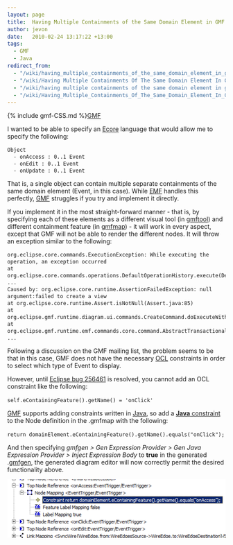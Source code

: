 ```yaml
---
layout: page
title:  Having Multiple Containments of the Same Domain Element in GMF
author: jevon
date:   2010-02-24 13:17:22 +13:00
tags:
  - GMF
  - Java
redirect_from:
  - "/wiki/having_multiple_containments_of_the_same_domain_element_in_gmf"
  - "/wiki/Having Multiple Containments Of The Same Domain Element In Gmf"
  - "/wiki/having multiple containments of the same domain element in gmf"
  - "/wiki/Having_Multiple_Containments_Of_The_Same_Domain_Element_In_Gmf"
---
```


{% include gmf-CSS.md %}[GMF](GMF.md)

I wanted to be able to specify an [Ecore](Ecore.md) language that would allow me to specify the following:

```
Object
  - onAccess : 0..1 Event
  - onEdit : 0..1 Event
  - onUpdate : 0..1 Event
```

That is, a single object can contain multiple separate containments of the same domain element (Event, in this case). While [EMF](EMF.md) handles this perfectly, [GMF](GMF.md) struggles if you try and implement it directly.

If you implement it in the most straight-forward manner - that is, by specifying each of these elements as a different visual tool (in [gmftool](gmftool.md)) and different containment feature (in [gmfmap](gmfmap.md)) - it will work in every aspect, except that GMF will not be able to render the different nodes. It will throw an exception similar to the following:

```
org.eclipse.core.commands.ExecutionException: While executing the operation, an exception occurred
at org.eclipse.core.commands.operations.DefaultOperationHistory.execute(DefaultOperationHistory.java:519)
...
Caused by: org.eclipse.core.runtime.AssertionFailedException: null argument:failed to create a view
at org.eclipse.core.runtime.Assert.isNotNull(Assert.java:85)
at org.eclipse.gmf.runtime.diagram.ui.commands.CreateCommand.doExecuteWithResult(CreateCommand.java:99)
at org.eclipse.gmf.runtime.emf.commands.core.command.AbstractTransactionalCommand.doExecute(AbstractTransactionalCommand.java:247)
...
```

Following a discussion on the GMF mailing list, the problem seems to be that in this case, GMF does not have the necessary [OCL](OCL.md) constraints in order to select which type of Event to display. 

However, until <a href="https://bugs.eclipse.org/bugs/show_bug.cgi?id=256461">Eclipse bug 256461</a> is resolved, you cannot add an OCL constraint like the following:

`self.eContainingFeature().getName() = 'onClick'`

[GMF](GMF.md) supports adding constraints written in [Java](Java.md), so add a <a href="http://wiki.eclipse.org/GMF_Constraints#Java">**Java** constraint</a> to the Node definition in the .gmfmap with the following:

`return domainElement.eContainingFeature().getName().equals("onClick");`

And then specifying _gmfgen > Gen Expression Provider > Gen Java Expression Provider > Inject Expression Body_ to **true** in the generated .[gmfgen](gmfgen.md), the generated diagram editor will now correctly permit the desired functionality above.

<img src="/img/gmf/java-containment.png" class="gmf-left">
